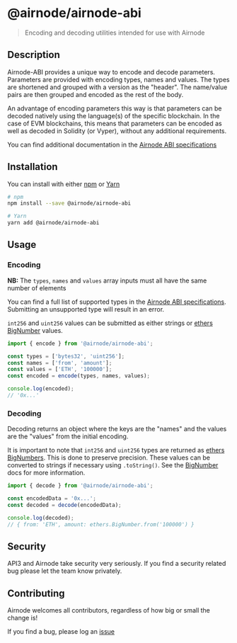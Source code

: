 # @airnode/airnode-abi

> Encoding and decoding utilities intended for use with Airnode

## Description

Airnode-ABI provides a unique way to encode and decode parameters. Parameters are provided with encoding types, names and values. The types are shortened and grouped with a version as the "header". The name/value pairs are then grouped and encoded as the rest of the body.

An advantage of encoding parameters this way is that parameters can be decoded natively using the language(s) of the specific blockchain. In the case of EVM blockchains, this means that parameters can be encoded as well as decoded in Solidity (or Vyper), without any additional requirements.

You can find additional documentation in the [Airnode ABI specifications](https://github.com/api3dao/api3-docs/blob/master/airnode/airnode-abi-specifications.md)

## Installation

You can install with either [npm](https://docs.npmjs.com/getting-started/installing-node#install-npm--manage-npm-versions) or [Yarn](https://yarnpkg.com/en/docs/install)

```sh
# npm
npm install --save @airnode/airnode-abi

# Yarn
yarn add @airnode/airnode-abi
```

## Usage

### Encoding

**NB:** The `types`, `names` and `values` array inputs must all have the same number of elements

You can find a full list of supported types in the [Airnode ABI specifications](https://github.com/api3dao/api3-docs/blob/master/airnode/airnode-abi-specifications.md#type-encodings). Submitting an unsupported type will result in an error.

`int256` and `uint256` values can be submitted as either strings or [ethers BigNumber](https://docs.ethers.io/v5/api/utils/bignumber/) values.

```ts
import { encode } from '@airnode/airnode-abi';

const types = ['bytes32', 'uint256'];
const names = ['from', 'amount'];
const values = ['ETH', '100000'];
const encoded = encode(types, names, values);

console.log(encoded);
// '0x...'
```

### Decoding

Decoding returns an object where the keys are the "names" and the values are the "values" from the initial encoding.

It is important to note that `int256` and `uint256` types are returned as [ethers BigNumbers](https://docs.ethers.io/v5/api/utils/bignumber/). This is done to preserve precision. These values can be converted to strings if necessary using `.toString()`. See the [BigNumber](https://docs.ethers.io/v5/api/utils/bignumber/) docs for more information.

```ts
import { decode } from '@airnode/airnode-abi';

const encodedData = '0x...';
const decoded = decode(encodedData);

console.log(decoded);
// { from: 'ETH', amount: ethers.BigNumber.from('100000') }
```

## Security

API3 and Airnode take security very seriously. If you find a security related bug please let the team know privately.

## Contributing

Airnode welcomes all contributors, regardless of how big or small the change is!

If you find a bug, please log an [issue](https://github.com/api3dao/api3-docs)
